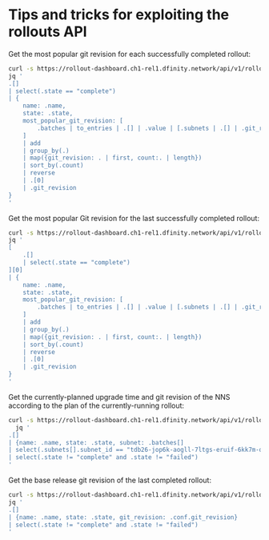# Tips and tricks for exploiting the rollouts API

Get the most popular git revision for each successfully completed rollout:

```sh
curl -s https://rollout-dashboard.ch1-rel1.dfinity.network/api/v1/rollouts | \
jq '
.[]
| select(.state == "complete")
| {
    name: .name,
    state: .state,
    most_popular_git_revision: [
        .batches | to_entries | .[] | .value | [.subnets | .[] | .git_revision]
    ]
    | add
    | group_by(.)
    | map({git_revision: . | first, count:. | length})
    | sort_by(.count)
    | reverse
    | .[0]
    | .git_revision
}
'
```

Get the most popular Git revision for the last successfully completed rollout:

```sh
curl -s https://rollout-dashboard.ch1-rel1.dfinity.network/api/v1/rollouts | \
jq '
[
    .[]
    | select(.state == "complete")
][0]
| {
    name: .name,
    state: .state,
    most_popular_git_revision: [
        .batches | to_entries | .[] | .value | [.subnets | .[] | .git_revision]
    ]
    | add
    | group_by(.)
    | map({git_revision: . | first, count:. | length})
    | sort_by(.count)
    | reverse
    | .[0]
    | .git_revision
}
'
```

Get the currently-planned upgrade time and git revision of the NNS according
to the plan of the currently-running rollout:

```sh
curl -s https://rollout-dashboard.ch1-rel1.dfinity.network/api/v1/rollouts | \
  jq '
.[]
| {name: .name, state: .state, subnet: .batches[]
| select(.subnets[].subnet_id == "tdb26-jop6k-aogll-7ltgs-eruif-6kk7m-qpktf-gdiqx-mxtrf-vb5e6-eqe")}
| select(.state != "complete" and .state != "failed")
'
```

Get the base release git revision of the last completed rollout:

```sh
curl -s https://rollout-dashboard.ch1-rel1.dfinity.network/api/v1/rollouts | \
jq '
.[]
| {name: .name, state: .state, git_revision: .conf.git_revision}
| select(.state != "complete" and .state != "failed")
'
```